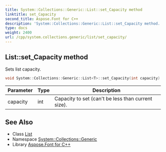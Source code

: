 ```yaml
---
title: System::Collections::Generic::List::set_Capacity method
linktitle: set_Capacity
second_title: Aspose.Font for C++
description: 'System::Collections::Generic::List::set_Capacity method. Sets list capacity in C++.'
type: docs
weight: 2400
url: /cpp/system.collections.generic/list/set_capacity/
---
```

## List::set_Capacity method


Sets list capacity.

```cpp
void System::Collections::Generic::List<T>::set_Capacity(int capacity)
```


| Parameter | Type | Description |
| --- | --- | --- |
| capacity | int | Capacity to set (can't be less than current size). |

## See Also

* Class [List](../)
* Namespace [System::Collections::Generic](../../)
* Library [Aspose.Font for C++](../../../)
